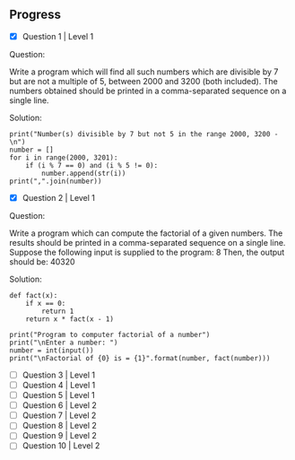Progress
---

- [x] Question 1  | Level 1

Question:

Write a program which will find all such numbers which are divisible by 7 but are not a multiple of 5,
between 2000 and 3200 (both included).
The numbers obtained should be printed in a comma-separated sequence on a single line.

Solution:

```
print("Number(s) divisible by 7 but not 5 in the range 2000, 3200 -\n")
number = []
for i in range(2000, 3201):
    if (i % 7 == 0) and (i % 5 != 0):
        number.append(str(i))
print(",".join(number))
```
- [x] Question 2  | Level 1

Question:

Write a program which can compute the factorial of a given numbers.
The results should be printed in a comma-separated sequence on a single line.
Suppose the following input is supplied to the program:
8
Then, the output should be:
40320

Solution:

```
def fact(x):
    if x == 0:
        return 1
    return x * fact(x - 1)

print("Program to computer factorial of a number")
print("\nEnter a number: ")
number = int(input())
print("\nFactorial of {0} is = {1}".format(number, fact(number)))
```
- [ ] Question 3  | Level 1
- [ ] Question 4  | Level 1
- [ ] Question 5  | Level 1
- [ ] Question 6  | Level 2
- [ ] Question 7  | Level 2
- [ ] Question 8  | Level 2
- [ ] Question 9  | Level 2
- [ ] Question 10 | Level 2
